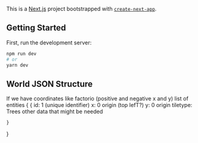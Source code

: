 This is a [Next.js](https://nextjs.org/) project bootstrapped with [`create-next-app`](https://github.com/vercel/next.js/tree/canary/packages/create-next-app).

## Getting Started

First, run the development server:

```bash
npm run dev
# or
yarn dev
```

## World JSON Structure

If we have coordinates like factorio (positive and negative x and y)
list of entities
{
    {
        id: 1 (unique identifier)
        x: 0 origin (top lefT?)
        y: 0 origin
        tiletype: Trees
        other data that might be needed

    }
}